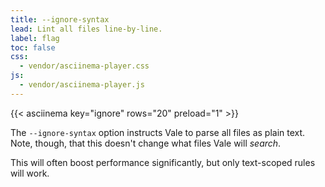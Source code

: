 ```yaml
---
title: --ignore-syntax
lead: Lint all files line-by-line.
label: flag
toc: false
css:
  - vendor/asciinema-player.css
js:
  - vendor/asciinema-player.js
---
```


{{< asciinema key="ignore" rows="20" preload="1" >}}

The `--ignore-syntax` option instructs Vale to parse all files as plain text.
Note, though, that this doesn't change what files Vale will *search*.

This will often boost performance significantly, but only text-scoped rules
will work.
